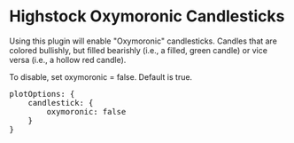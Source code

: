 Highstock Oxymoronic Candlesticks
=================================

Using this plugin will enable "Oxymoronic" candlesticks. Candles that are colored bullishly, but filled bearishly (i.e., a filled, green candle) or vice versa (i.e., a hollow red candle).

To disable, set oxymoronic = false. Default is true.
<pre>
plotOptions: {
    candlestick: {
        oxymoronic: false
    }
}
</pre>
